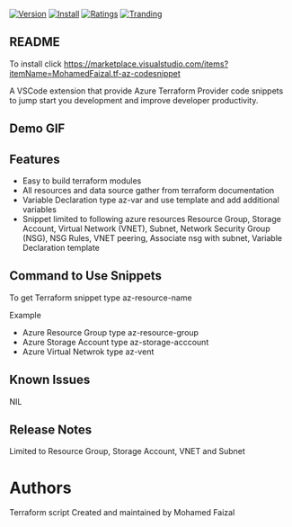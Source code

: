 [![Version](https://vsmarketplacebadge.apphb.com/version/MohamedFaizal.tf-az-codesnippet.svg)](https://vsmarketplacebadge.apphb.com/version/MohamedFaizal.tf-az-codesnippet.svg)
[![Install](https://vsmarketplacebadge.apphb.com/installs/MohamedFaizal.tf-az-codesnippet.svg)](https://vsmarketplacebadge.apphb.com/installs/MohamedFaizal.tf-az-codesnippet.svg)
[![Ratings](https://vsmarketplacebadge.apphb.com/rating/MohamedFaizal.tf-az-codesnippet.svg)](https://vsmarketplacebadge.apphb.com/rating/MohamedFaizal.tf-az-codesnippet.svg)
[![Tranding](https://vsmarketplacebadge.apphb.com/trending-daily/MohamedFaizal.tf-az-codesnippet.svg)](https://vsmarketplacebadge.apphb.com/trending-daily/MohamedFaizal.tf-az-codesnippet.svg)
## README

To install click https://marketplace.visualstudio.com/items?itemName=MohamedFaizal.tf-az-codesnippet

A VSCode extension that provide Azure Terraform Provider code snippets to jump start you development and improve developer productivity. 

## Demo GIF 
[Demo]:https://github.com/mofaizal/Terraform-Azure-Code-Snippet/blob/master/src/az-tf-snippet.gif


## Features

- Easy to build terraform modules 
- All resources and data source gather from terraform documentation
- Variable Declaration type az-var and use template and add additional variables
- Snippet limited to following azure resources 
   Resource Group, 
   Storage Account, 
   Virtual Network (VNET),
   Subnet,
   Network Security Group (NSG),
   NSG Rules,
   VNET peering, 
   Associate nsg with subnet,
   Variable Declaration template   

## Command to Use Snippets
To get Terraform snippet type az-resource-name 

Example 
- Azure Resource Group type az-resource-group 
- Azure Storage Account type az-storage-acccount
- Azure Virtual Netwrok type az-vent 

[az-resource-group-demo]:https://github.com/mofaizal/Terraform-Azure-Code-Snippet/blob/master/src/example-rg.gif

## Known Issues

NIL

## Release Notes

Limited to Resource Group, Storage Account, VNET and Subnet 

# Authors

Terraform script Created and maintained by Mohamed Faizal 